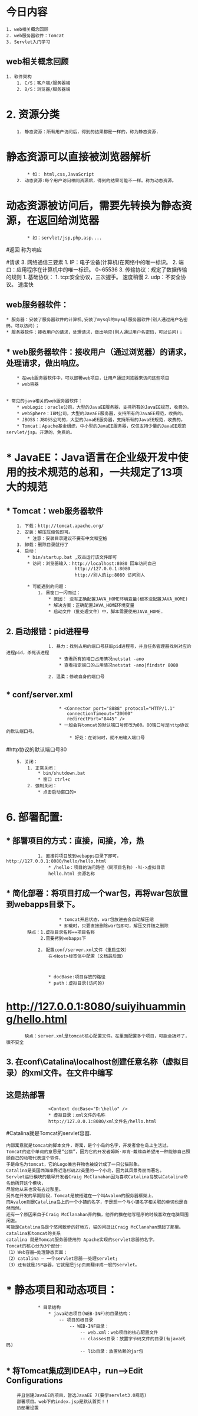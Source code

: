 # 今日内容
	1. web相关概念回顾
	2. web服务器软件：Tomcat
	3. Servlet入门学习




## web相关概念回顾
	1. 软件架构
		1. C/S：客户端/服务器端
		2. B/S：浏览器/服务器端

#	2. 资源分类
		1. 静态资源：所有用户访问后，得到的结果都是一样的，称为静态资源.
#		    静态资源可以直接被浏览器解析
			* 如： html,css,JavaScript
		2. 动态资源:每个用户访问相同资源后，得到的结果可能不一样。称为动态资源。
#		    动态资源被访问后，需要先转换为静态资源，在返回给浏览器
			* 如：servlet/jsp,php,asp....
#返回 称为响应			

#请求
	3. 网络通信三要素
		1. IP：电子设备(计算机)在网络中的唯一标识。
		2. 端口：应用程序在计算机中的唯一标识。 0~65536
		3. 传输协议：规定了数据传输的规则
			1. 基础协议：
				1. tcp:安全协议，三次握手。 速度稍慢
				2. udp：不安全协议。 速度快


## web服务器软件：
	* 服务器：安装了服务器软件的计算机,安装了mysql的mysql服务器软件(别人通过用户名密码，可以访问)；
	* 服务器软件：接收用户的请求，处理请求，做出响应(别人通过用户名密码，可以访问)；
	
##	* web服务器软件：接收用户（通过浏览器）的请求，处理请求，做出响应。
		* 在web服务器软件中，可以部署web项目，让用户通过浏览器来访问这些项目
		* web容器


	* 常见的java相关的web服务器软件：
		* webLogic：oracle公司，大型的JavaEE服务器，支持所有的JavaEE规范，收费的。
		* webSphere：IBM公司，大型的JavaEE服务器，支持所有的JavaEE规范，收费的。
		* JBOSS：JBOSS公司的，大型的JavaEE服务器，支持所有的JavaEE规范，收费的。
		* Tomcat：Apache基金组织，中小型的JavaEE服务器，仅仅支持少量的JavaEE规范servlet/jsp。开源的，免费的。


#	* JavaEE：Java语言在企业级开发中使用的技术规范的总和，一共规定了13项大的规范

##	* Tomcat：web服务器软件
		1. 下载：http://tomcat.apache.org/
		2. 安装：解压压缩包即可。
			* 注意：安装目录建议不要有中文和空格
		3. 卸载：删除目录就行了
		4. 启动：
			* bin/startup.bat ,双击运行该文件即可
			* 访问：浏览器输入：http://localhost:8080 回车访问自己
			                  http://127.0.0.1:8080
							  http://别人的ip:8080 访问别人
			
			* 可能遇到的问题：
				1. 黑窗口一闪而过：
					* 原因： 没有正确配置JAVA_HOME环境变量(根本没配置JAVA_HOME)
					* 解决方案：正确配置JAVA_HOME环境变量
					* 启动文件（批处理文件）中，脚本需要使用JAVA_HOME.

##				2. 启动报错：pid进程号
					1. 暴力：找到占用的端口号获取pid进程号，并且任务管理器找到对应的进程pid，杀死该进程
						* 查看所有的端口占用情况netstat -ano
						* 查看指定端口的占用情况netstat -ano|findstr 8080
																		
					2. 温柔：修改自身的端口号
##						* conf/server.xml
						* <Connector port="8888" protocol="HTTP/1.1"
			               connectionTimeout="20000"
			               redirectPort="8445" />
						* 一般会将tomcat的默认端口号修改为80。80端口号是http协议的默认端口号。
							* 好处：在访问时，就不用输入端口号
#http协议的默认端口号80

		5. 关闭：
			1. 正常关闭：
				* bin/shutdown.bat
				* 窗口 ctrl+c
			2. 强制关闭：
				* 点击启动窗口的×


#		6. 部署配置:
##			* 部署项目的方式：直接，间接，冷，热
				1. 直接将项目放到webapps目录下即可。http://127.0.0.1:8080/hello/hello.html
					* /hello：项目的访问路径（同项目名称）-叫->虚拟目录
					hello.html 资源名称
##					* 简化部署：将项目打成一个war包，再将war包放置到webapps目录下。
						* tomcat开启状态，war包放进去会自动解压缩
						* 卸载时，只要直接删除war包即可，解压文件随之删除
            缺点：1.虚拟目录名称==项目名称
                 2.需要拷到webapps下
            
				2. 配置conf/server.xml文件（重启生效）
					在<Host>标签体中配置（文档最后面）
#					<Context docBase="D:\hello" path="/suiyihuamming" />
					* docBase:项目存放的路径
					* path：虚拟目录(访问的)
#					http://127.0.0.1:8080/suiyihuamming/hello.html
           缺点：server.xml是tomcat核心配置文件。在里面配置多个项目，可能会搞坏了，很不安全
           
           
##				3. 在conf\Catalina\localhost创建任意名称（虚拟目录）的xml文件。在文件中编写
## 这是热部署	
					<Context docBase="D:\hello" />
					* 虚拟目录：xml文件的名称
					http://127.0.0.1:8080/xml文件名/hello.html
				
#Catalina就是Tomcat的servlet容器.			
			
    内部寓意就是tomcat的脚本文件，寄寓，是个小岛的名字，开发者曾在岛上生活过。
    Tomcat的这个单词的意思是“公猫”，因为它的开发者姆斯·邓肯·戴维森希望用一种能够自己照顾自己的动物代表这个软件，
    于是命名为tomcat，它的Logo兼吉祥物也被设计成了一只公猫形象。
    Catalina是美国西海岸靠近洛杉矶22英里的一个小岛，因为其风景秀丽而著名。
    Servlet运行模块的最早开发者Craig McClanahan因为喜欢Catalina岛故以Catalina命名他所开这个模块，
    尽管他从来也没有去过那里。
    另外在开发的早期阶段，Tomcat是被搭建在一个叫Avalon的服务器框架上，
    而Avalon则是Catalina岛上的一个小镇的名字，于是想一个与小镇名字相关联的单词也是自然而然。
    还有一个原因来自于Craig McClanahan养的猫，他养的猫在他写程序的时候喜欢在电脑周围闲逛。
    可能是Catalina岛是个悠闲散步的好地方，猫的闲逛让Craig McClanahan想起了那里。
    catalina和tomcat的关系
    catalina 就是Tomcat服务器使用的 Apache实现的servlet容器的名字。
    Tomcat的核心分为3个部分: 
    （1）Web容器—处理静态页面； 
    （2）catalina — 一个servlet容器—–处理servlet; 
    （3）还有就是JSP容器，它就是把jsp页面翻译成一般的servlet。

#        * 静态项目和动态项目：
				* 目录结构
					* java动态项目(WEB-INF)的目录结构：
						-- 项目的根目录
							-- WEB-INF目录：
								-- web.xml：web项目的核心配置文件
								-- classes目录：放置字节码文件的目录(有java代码)
								-- lib目录：放置依赖的jar包

 ##   * 将Tomcat集成到IDEA中，run-->Edit Configurations
        并且创建JavaEE的项目，暂选JavaEE 7(要学servlet3.0规范)
        部署项目。web下的index.jsp是默认首页！！
        热部署设置
    
    






